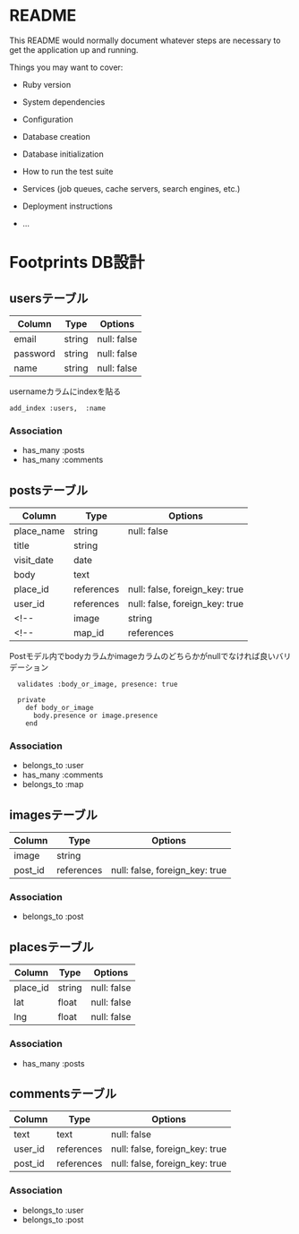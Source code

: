 # README

This README would normally document whatever steps are necessary to get the
application up and running.

Things you may want to cover:

* Ruby version

* System dependencies

* Configuration

* Database creation

* Database initialization

* How to run the test suite

* Services (job queues, cache servers, search engines, etc.)

* Deployment instructions

* ...


# Footprints DB設計

## usersテーブル

|Column|Type|Options|
|------|----|-------|
|email|string|null: false|
|password|string|null: false|
|name|string|null: false|

usernameカラムにindexを貼る
```
add_index :users,  :name
```

### Association
- has_many :posts
- has_many :comments


## postsテーブル

|Column|Type|Options|
|------|----|-------|
|place_name|string|null: false|
|title|string||
|visit_date|date||
|body|text||
|place_id|references|null: false, foreign_key: true|
|user_id|references|null: false, foreign_key: true|
<!-- |image|string|| -->
<!-- |map_id|references|null: false, foreign_key: true| -->

Postモデル内でbodyカラムかimageカラムのどちらかがnullでなければ良いバリデーション
```
  validates :body_or_image, presence: true

  private
    def body_or_image
      body.presence or image.presence
    end
```

### Association
- belongs_to :user
- has_many :comments
- belongs_to :map

## imagesテーブル
|Column|Type|Options|
|------|----|-------|
|image|string||
|post_id|references|null: false, foreign_key: true|

### Association
- belongs_to :post

## placesテーブル

|Column|Type|Options|
|------|----|-------|
|place_id|string|null: false|
|lat|float|null: false|
|lng|float|null: false|

### Association
- has_many :posts



## commentsテーブル

|Column|Type|Options|
|------|----|-------|
|text|text|null: false|
|user_id|references|null: false, foreign_key: true|
|post_id|references|null: false, foreign_key: true|

### Association
- belongs_to :user
- belongs_to :post
